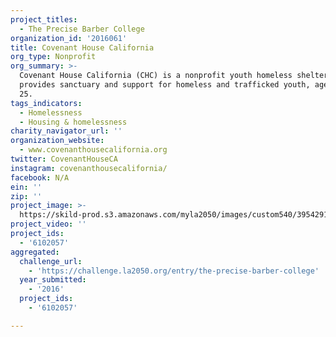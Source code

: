 ```yaml
---
project_titles:
  - The Precise Barber College
organization_id: '2016061'
title: Covenant House California
org_type: Nonprofit
org_summary: >-
  Covenant House California (CHC) is a nonprofit youth homeless shelter that
  provides sanctuary and support for homeless and trafficked youth, ages 18 to
  25.
tags_indicators:
  - Homelessness
  - Housing & homelessness
charity_navigator_url: ''
organization_website:
  - www.covenanthousecalifornia.org
twitter: CovenantHouseCA
instagram: covenanthousecalifornia/
facebook: N/A
ein: ''
zip: ''
project_image: >-
  https://skild-prod.s3.amazonaws.com/myla2050/images/custom540/3954291065741-team90.jpg
project_video: ''
project_ids:
  - '6102057'
aggregated:
  challenge_url:
    - 'https://challenge.la2050.org/entry/the-precise-barber-college'
  year_submitted:
    - '2016'
  project_ids:
    - '6102057'

---
```

